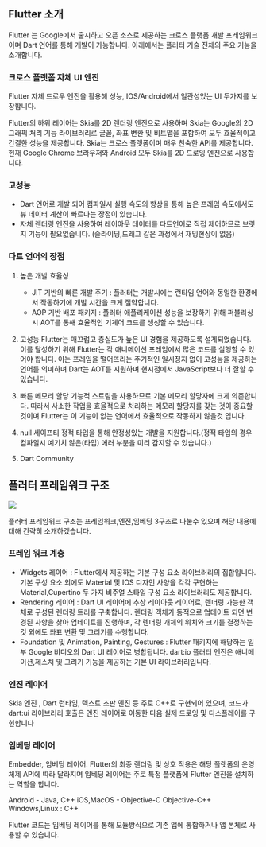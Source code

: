 ## Flutter 소개

Flutter 는 Google에서 출시하고 오픈 소스로 제공하는 크로스 플랫폼 개발 프레임워크이며 Dart 언어를 통해 개발이 가능합니다.
아래에서는 플러터 기술 전체의 주요 기능을 소개합니다.

### 크로스 플랫폼 자체 UI 엔진

Flutter 자체 드로우 엔진을 활용해 성능, IOS/Android에서 일관성있는 UI 두가지를 보장합니다.

Flutter의 하위 레이어는 Skia를 2D 렌더링 엔진으로 사용하며 Skia는 Google의 2D 그래픽 처리 기능 라이브러리로 글꼴, 좌표 변환 및 비트맵을 포함하여 모두 효율적이고 간결한 성능을 제공합니다. Skia는 크로스 플랫폼이며 매우 친숙한 API를 제공합니다.현재 Google Chrome 브라우저와 Android 모두 Skia를 2D 드로잉 엔진으로 사용합니다.

### 고성능

-   Dart 언어로 개발 되어 컴파일시 실행 속도의 향상을 통해 높은 프레임 속도에서도 뷰 데이터 계산이 빠르다는 장점이 있습니다.
-   자체 렌더링 엔진을 사용하여 레이아웃 데이터를 다트언어로 직접 제어하므로 브릿지 기능이 필요없습니다. (슬라이딩,드래그 같은 과정에서 재밍현상이 없음)

### 다트 언어의 장점

1. 높은 개발 효율성

    - JIT 기반의 빠른 개발 주기 : 플러터는 개발시에는 런타임 언어와 동일한 환경에서 작동하기에 개발 시간을 크게 절약합니다.
    - AOP 기반 배포 패키지 : 플러터 애플리케이션 성능을 보장하기 위해 퍼블리싱 시 AOT를 통해 효율적인 기계어 코드를 생성할 수 있습니다.

2. 고성능
   Flutter는 매끄럽고 충실도가 높은 UI 경험을 제공하도록 설계되었습니다. 이를 달성하기 위해 Flutter는 각 애니메이션 프레임에서 많은 코드를 실행할 수 있어야 합니다. 이는 프레임을 떨어뜨리는 주기적인 일시정지 없이 고성능을 제공하는 언어를 의미하며 Dart는 AOT를 지원하며 현시점에서 JavaScript보다 더 잘할 수 있습니다.
3. 빠른 메모리 할당
   기능적 스트림을 사용하므로 기본 메모리 할당자에 크게 의존합니다. 따라서 사소한 작업을 효율적으로 처리하는 메모리 할당자를 갖는 것이 중요할 것이며 Flutter는 이 기능이 없는 언어에서 효율적으로 작동하지 않을것 입니다.
4. null 세이프티
   정적 타입을 통해 안정성있는 개발을 지원합니다.(정적 타입의 경우 컴파일시 예기치 않은(타입) 에러 부분을 미리 감지할 수 있습니다.)
5. Dart Community

## 플러터 프레임워크 구조

<img src="https://book.flutterchina.club/assets/img/1-1.82c25693.png" />

플러터 프레임워크 구조는 프레임워크,엔진,임베딩 3구조로 나눌수 있으며 해당 내용에 대해 간략히 소개하겠습니다.

### 프레임 워크 계층

-   Widgets 레이어 : Flutter에서 제공하는 기본 구성 요소 라이브러리의 집합입니다. 기본 구성 요소 외에도 Material 및 IOS 디자인 사양을 각각 구현하는 Material,Cupertino 두 가지 비주얼 스타일 구성 요소 라이브러리도 제공합니다.
-   Rendering 레이어 : Dart UI 레이어에 추상 레이아웃 레이어로, 렌더링 가능한 객체로 구성된 렌더링 트리를 구축합니다. 렌더링 객체가 동적으로 업데이트 되면 변경된 사항을 찾아 업데이트를 진행하며, 각 렌더링 개체의 위치와 크기를 결정하는 것 외에도 좌표 변환 및 그리기를 수행합니다.
-   Foundation 및 Animation, Painting, Gestures : Flutter 패키지에 해당하는 일부 Google 비디오의 Dart UI 레이어로 병합됩니다. dart:io 플러터 엔진은 애니메이션,제스처 및 그리기 기능을 제공하는 기본 UI 라이브러리입니다.

### 엔진 레이어

Skia 엔진 , Dart 런타임, 텍스트 조판 엔진 등 주로 C++로 구현되어 있으며, 코드가 dart:ui 라이브러리 호출은 엔진 레이어로 이동한 다음 실제 드로잉 및 디스플레이를 구현합니다

### 임베딩 레이어

Embedder, 임베딩 레이어. Flutter의 최종 렌더링 및 상호 작용은 해당 플랫폼의 운영 체제 API에 따라 달라지며 임베딩 레이어는 주로 특정 플랫폼에 Flutter 엔진을 설치하는 역할을 합니다.

Android - Java, C++
iOS,MacOS - Objective-C Objective-C++
Windows,Linux : C++

Flutter 코드는 임베딩 레이어를 통해 모듈방식으로 기존 앱에 통합하거나 앱 본체로 사용할 수 있습니다.
